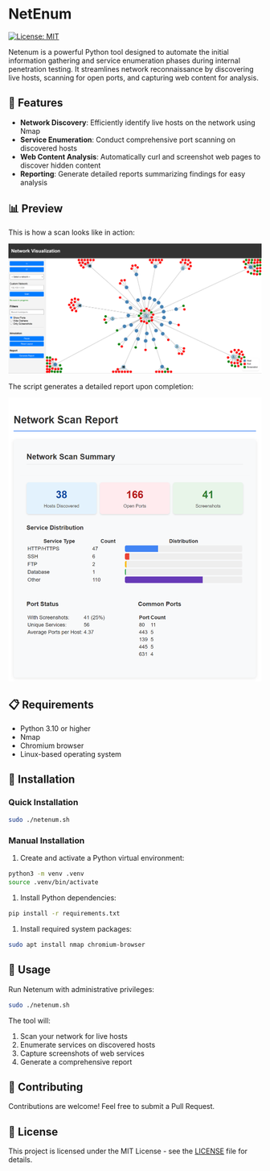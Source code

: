 # NetEnum

[![License: MIT](https://img.shields.io/badge/License-MIT-blue.svg)](LICENSE)

Netenum is a powerful Python tool designed to automate the initial information gathering and service enumeration phases during internal penetration testing. It streamlines network reconnaissance by discovering live hosts, scanning for open ports, and capturing web content for analysis.

## 🚀 Features

- **Network Discovery**: Efficiently identify live hosts on the network using Nmap
- **Service Enumeration**: Conduct comprehensive port scanning on discovered hosts
- **Web Content Analysis**: Automatically curl and screenshot web pages to discover hidden content
- **Reporting**: Generate detailed reports summarizing findings for easy analysis

## 📊 Preview

This is how a scan looks like in action:

![Scan preview](images/home.png)

The script generates a detailed report upon completion:

![Network Scan Report](images/report.png)

## 📋 Requirements

- Python 3.10 or higher
- Nmap
- Chromium browser
- Linux-based operating system

## 🔧 Installation

### Quick Installation

```bash
sudo ./netenum.sh
```

### Manual Installation

1. Create and activate a Python virtual environment:

  ```bash
  python3 -m venv .venv
  source .venv/bin/activate
  ```

1. Install Python dependencies:

  ```bash
  pip install -r requirements.txt
  ```

1. Install required system packages:

  ```bash
  sudo apt install nmap chromium-browser
  ```

## 📝 Usage

Run Netenum with administrative privileges:

```bash
sudo ./netenum.sh
```

The tool will:

1. Scan your network for live hosts
2. Enumerate services on discovered hosts
3. Capture screenshots of web services
4. Generate a comprehensive report

## 🤝 Contributing

Contributions are welcome! Feel free to submit a Pull Request.

## 📄 License

This project is licensed under the MIT License - see the [LICENSE](LICENSE) file for details.
